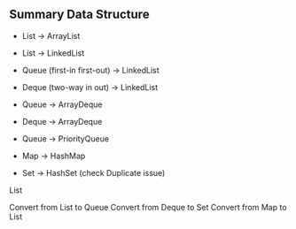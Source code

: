 ## Summary Data Structure

- List -> ArrayList
- List -> LinkedList
- Queue (first-in first-out) -> LinkedList
- Deque (two-way in out) -> LinkedList
- Queue -> ArrayDeque
- Deque -> ArrayDeque
- Queue -> PriorityQueue

- Map -> HashMap
- Set -> HashSet (check Duplicate issue)

List<Customer>

Convert from List to Queue
Convert from Deque to Set
Convert from Map to List
